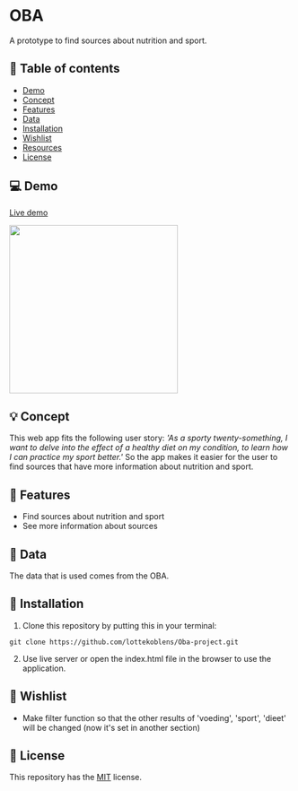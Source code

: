 # OBA

A prototype to find sources about nutrition and sport.

## :bookmark_tabs: Table of contents
* [Demo](https://github.com/lottekoblens/Oba-project#computer-demo)
* [Concept](https://github.com/lottekoblens/Oba-project#bulb-concept)
* [Features](https://github.com/lottekoblens/Oba-project#high_brightness-features)
* [Data](https://github.com/lottekoblens/Oba-project#file_folder-data)
* [Installation](https://github.com/lottekoblens/Oba-project#wrench-installation)
* [Wishlist](https://github.com/lottekoblens/Oba-project#pencil-wishlist)
* [Resources](https://github.com/lottekoblens/Oba-project#open_file_folder-resources)
* [License](https://github.com/lottekoblens/Oba-project#bookmark-license)

## :computer: Demo

[Live demo](https://lottekoblens.github.io/OBA-project/)

<img src="" width="300">

## :bulb: Concept

This web app fits the following user story: _'As a sporty twenty-something, I want to delve into the effect of a healthy diet on my condition, to learn how I can practice my sport better.'_
So the app makes it easier for the user to find sources that have more information about nutrition and sport.

## :high_brightness: Features

* Find sources about nutrition and sport
* See more information about sources

## :file_folder: Data 

The data that is used comes from the OBA.

## :wrench: Installation

1. Clone this repository by putting this in your terminal:

`git clone https://github.com/lottekoblens/Oba-project.git`

2. Use live server or open the index.html file in the browser to use the application.

## :pencil: Wishlist

* Make filter function so that the other results of 'voeding', 'sport', 'dieet' will be changed (now it's set in another section)


## :bookmark: License

This repository has the [MIT](https://github.com/lottekoblens/Oba-project/blob/main/LICENSE) license.

